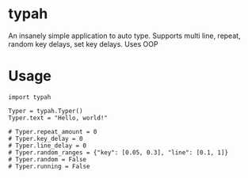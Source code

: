 # typah
An insanely simple application to auto type. Supports multi line, repeat, random key delays, set key delays. Uses OOP


# Usage

```
import typah

Typer = typah.Typer()
Typer.text = "Hello, world!"

# Typer.repeat_amount = 0
# Typer.key_delay = 0
# Typer.line_delay = 0
# Typer.random_ranges = {"key": [0.05, 0.3], "line": [0.1, 1]}
# Typer.random = False
# Typer.running = False
```
